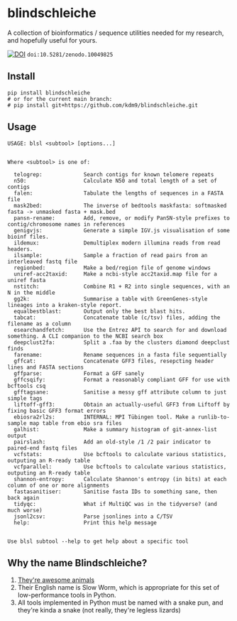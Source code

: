 # blindschleiche

A collection of bioinformatics / sequence utilities needed for my research, and hopefully useful for yours.

[![DOI](https://zenodo.org/badge/DOI/10.5281/zenodo.10049825.svg)](https://zenodo.org/doi/10.5281/zenodo.10049825) `doi:10.5281/zenodo.10049825`

## Install

```
pip install blindschleiche
# or for the current main branch:
# pip install git+https://github.com/kdm9/blindschleiche.git
```

## Usage

```
USAGE: blsl <subtool> [options...]


Where <subtool> is one of:

  telogrep:             Search contigs for known telomere repeats
  n50:                  Calculate N50 and total length of a set of contigs
  falen:                Tabulate the lengths of sequences in a FASTA file
  mask2bed:             The inverse of bedtools maskfasta: softmasked fasta -> unmasked fasta + mask.bed
  pansn-rename:         Add, remove, or modify PanSN-style prefixes to contig/chromosome names in references
  genigvjs:             Generate a simple IGV.js visualisation of some bioinf files.
  ildemux:              Demultiplex modern illumina reads from read headers.
  ilsample:             Sample a fraction of read pairs from an interleaved fastq file
  regionbed:            Make a bed/region file of genome windows
  uniref-acc2taxid:     Make a ncbi-style acc2taxid.map file for a uniref fasta
  nstitch:              Combine R1 + R2 into single sequences, with an N in the middle
  gg2k:                 Summarise a table with GreenGenes-style lineages into a kraken-style report.
  equalbestblast:       Output only the best blast hits.
  tabcat:               Concatenate table (c/tsv) files, adding the filename as a column
  esearchandfetch:      Use the Entrez API to search for and download something. A CLI companion to the NCBI search box
  deepclust2fa:         Split a .faa by the clusters diamond deepclust finds
  farename:             Rename sequences in a fasta file sequentially
  gffcat:               Concatenate GFF3 files, resepcting header lines and FASTA sections
  gffparse:             Format a GFF sanely
  gffcsqify:            Format a reasonably compliant GFF for use with bcftools csq
  gfftagsane:           Sanitise a messy gff attribute column to just simple tags 
  liftoff-gff3:         Obtain an actually-useful GFF3 from Liftoff by fixing basic GFF3 format errors
  ebiosra2rl2s:         INTERNAL: MPI Tübingen tool. Make a runlib-to-sample map table from ebio sra files
  galhist:              Make a summary histogram of git-annex-list output
  pairslash:            Add an old-style /1 /2 pair indicator to paired-end fastq files
  vcfstats:             Use bcftools to calculate various statistics, outputing an R-ready table
  vcfparallel:          Use bcftools to calculate various statistics, outputing an R-ready table
  shannon-entropy:      Calculate Shannon's entropy (in bits) at each column of one or more alignments
  fastasanitiser:       Sanitise fasta IDs to something sane, then back again
  tidyqc:               What if MultiQC was in the tidyverse? (and much worse)
  jsonl2csv:            Parse jsonlines into a C/TSV
  help:                 Print this help message


Use blsl subtool --help to get help about a specific tool
```

## Why the name Blindschleiche?

1) [They're awesome animals](https://www.google.com/search?q=blindschleiche&tbm=isch)
2) Their English name is Slow Worm, which is appropriate for this set of low-performance tools in Python.
3) All tools implemented in Python must be named with a snake pun, and they're kinda a snake (not really, they're legless lizards)

